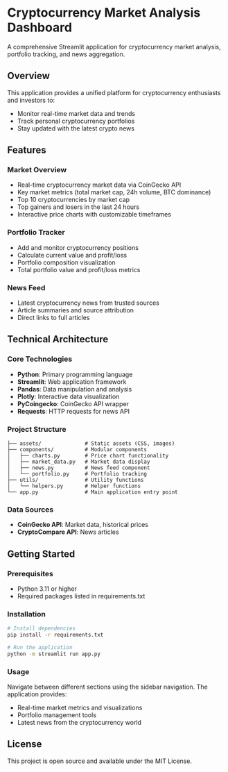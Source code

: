 
# Cryptocurrency Market Analysis Dashboard

A comprehensive Streamlit application for cryptocurrency market analysis, portfolio tracking, and news aggregation.

## Overview

This application provides a unified platform for cryptocurrency enthusiasts and investors to:
- Monitor real-time market data and trends
- Track personal cryptocurrency portfolios
- Stay updated with the latest crypto news

## Features

### Market Overview
- Real-time cryptocurrency market data via CoinGecko API
- Key market metrics (total market cap, 24h volume, BTC dominance)
- Top 10 cryptocurrencies by market cap
- Top gainers and losers in the last 24 hours
- Interactive price charts with customizable timeframes

### Portfolio Tracker
- Add and monitor cryptocurrency positions
- Calculate current value and profit/loss
- Portfolio composition visualization
- Total portfolio value and profit/loss metrics

### News Feed
- Latest cryptocurrency news from trusted sources
- Article summaries and source attribution
- Direct links to full articles

## Technical Architecture

### Core Technologies
- **Python**: Primary programming language
- **Streamlit**: Web application framework
- **Pandas**: Data manipulation and analysis
- **Plotly**: Interactive data visualization
- **PyCoingecko**: CoinGecko API wrapper
- **Requests**: HTTP requests for news API

### Project Structure
```
├── assets/              # Static assets (CSS, images)
├── components/          # Modular components
│   ├── charts.py        # Price chart functionality
│   ├── market_data.py   # Market data display
│   ├── news.py          # News feed component
│   └── portfolio.py     # Portfolio tracking
├── utils/               # Utility functions
│   └── helpers.py       # Helper functions
└── app.py               # Main application entry point
```

### Data Sources
- **CoinGecko API**: Market data, historical prices
- **CryptoCompare API**: News articles

## Getting Started

### Prerequisites
- Python 3.11 or higher
- Required packages listed in requirements.txt

### Installation
```bash
# Install dependencies
pip install -r requirements.txt

# Run the application
python -m streamlit run app.py
```

### Usage
Navigate between different sections using the sidebar navigation. The application provides:
- Real-time market metrics and visualizations
- Portfolio management tools
- Latest news from the cryptocurrency world

## License
This project is open source and available under the MIT License.
